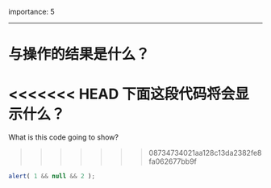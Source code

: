 importance: 5

---

# 与操作的结果是什么？

<<<<<<< HEAD
下面这段代码将会显示什么？
=======
What is this code going to show?
>>>>>>> 08734734021aa128c13da2382fe8fa062677bb9f

```js
alert( 1 && null && 2 );
```


